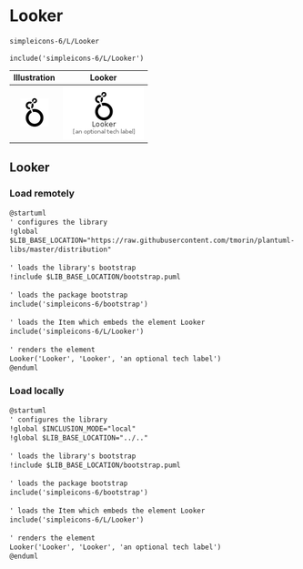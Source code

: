 # Looker


```text
simpleicons-6/L/Looker
```

```text
include('simpleicons-6/L/Looker')
```



| Illustration | Looker |
| :---: | :---: |
| ![illustration for Illustration](../../simpleicons-6/L/Looker.png) | ![illustration for Looker](../../simpleicons-6/L/Looker.Local.png) |




## Looker

### Load remotely
```plantuml
@startuml
' configures the library
!global $LIB_BASE_LOCATION="https://raw.githubusercontent.com/tmorin/plantuml-libs/master/distribution"

' loads the library's bootstrap
!include $LIB_BASE_LOCATION/bootstrap.puml

' loads the package bootstrap
include('simpleicons-6/bootstrap')

' loads the Item which embeds the element Looker
include('simpleicons-6/L/Looker')

' renders the element
Looker('Looker', 'Looker', 'an optional tech label')
@enduml
```

### Load locally
```plantuml
@startuml
' configures the library
!global $INCLUSION_MODE="local"
!global $LIB_BASE_LOCATION="../.."

' loads the library's bootstrap
!include $LIB_BASE_LOCATION/bootstrap.puml

' loads the package bootstrap
include('simpleicons-6/bootstrap')

' loads the Item which embeds the element Looker
include('simpleicons-6/L/Looker')

' renders the element
Looker('Looker', 'Looker', 'an optional tech label')
@enduml
```

